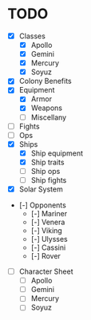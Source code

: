 # TODO

- [x] Classes
  - [x] Apollo
  - [x] Gemini
  - [x] Mercury
  - [x] Soyuz
- [x] Colony Benefits
- [x] Equipment
  - [x] Armor
  - [x] Weapons
  - [ ] Miscellany
- [ ] Fights
- [ ] Ops
- [x] Ships
  - [x] Ship equipment
  - [x] Ship traits
  - [ ] Ship ops
  - [ ] Ship fights
- [x] Solar System
- [-] Opponents
  - [-] Mariner
  - [-] Venera
  - [-] Viking
  - [-] Ulysses
  - [-] Cassini
  - [-] Rover
- [ ] Character Sheet
  - [ ] Apollo
  - [ ] Gemini
  - [ ] Mercury
  - [ ] Soyuz
